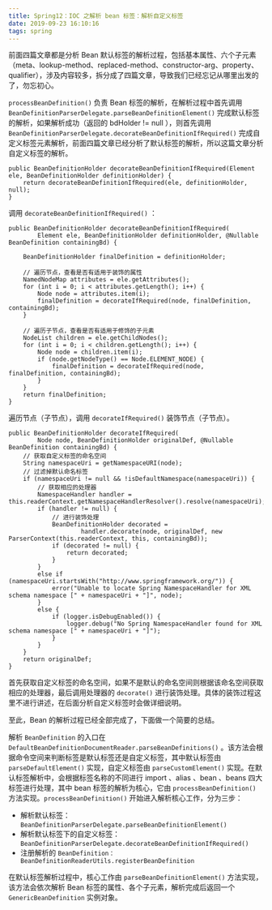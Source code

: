 ```yaml
---
title: Spring12：IOC 之解析 bean 标签：解析自定义标签
date: 2019-09-23 16:10:16
tags: spring
---
```


前面四篇文章都是分析 Bean 默认标签的解析过程，包括基本属性、六个子元素（meta、lookup-method、replaced-method、constructor-arg、property、qualifier），涉及内容较多，拆分成了四篇文章，导致我们已经忘记从哪里出发的了，勿忘初心。

`processBeanDefinition()` 负责 Bean 标签的解析，在解析过程中首先调用 `BeanDefinitionParserDelegate.parseBeanDefinitionElement()` 完成默认标签的解析，如果解析成功（返回的 bdHolder != null ），则首先调用 `BeanDefinitionParserDelegate.decorateBeanDefinitionIfRequired()` 完成自定义标签元素解析，前面四篇文章已经分析了默认标签的解析，所以这篇文章分析自定义标签的解析。

```
public BeanDefinitionHolder decorateBeanDefinitionIfRequired(Element ele, BeanDefinitionHolder definitionHolder) {
    return decorateBeanDefinitionIfRequired(ele, definitionHolder, null);
}
```

调用 `decorateBeanDefinitionIfRequired()` ：
```
public BeanDefinitionHolder decorateBeanDefinitionIfRequired(
        Element ele, BeanDefinitionHolder definitionHolder, @Nullable BeanDefinition containingBd) {

    BeanDefinitionHolder finalDefinition = definitionHolder;

    // 遍历节点，查看是否有适用于装饰的属性
    NamedNodeMap attributes = ele.getAttributes();
    for (int i = 0; i < attributes.getLength(); i++) {
        Node node = attributes.item(i);
        finalDefinition = decorateIfRequired(node, finalDefinition, containingBd);
    }

    // 遍历子节点，查看是否有适用于修饰的子元素
    NodeList children = ele.getChildNodes();
    for (int i = 0; i < children.getLength(); i++) {
        Node node = children.item(i);
        if (node.getNodeType() == Node.ELEMENT_NODE) {
            finalDefinition = decorateIfRequired(node, finalDefinition, containingBd);
        }
    }
    return finalDefinition;
}
```

遍历节点（子节点），调用 `decorateIfRequired()` 装饰节点（子节点）。
```
public BeanDefinitionHolder decorateIfRequired(
        Node node, BeanDefinitionHolder originalDef, @Nullable BeanDefinition containingBd) {
    // 获取自定义标签的命名空间
    String namespaceUri = getNamespaceURI(node);
    // 过滤掉默认命名标签
    if (namespaceUri != null && !isDefaultNamespace(namespaceUri)) {
        // 获取相应的处理器
        NamespaceHandler handler = this.readerContext.getNamespaceHandlerResolver().resolve(namespaceUri);
        if (handler != null) {
            // 进行装饰处理
            BeanDefinitionHolder decorated =
                    handler.decorate(node, originalDef, new ParserContext(this.readerContext, this, containingBd));
            if (decorated != null) {
                return decorated;
            }
        }
        else if (namespaceUri.startsWith("http://www.springframework.org/")) {
            error("Unable to locate Spring NamespaceHandler for XML schema namespace [" + namespaceUri + "]", node);
        }
        else {
            if (logger.isDebugEnabled()) {
                logger.debug("No Spring NamespaceHandler found for XML schema namespace [" + namespaceUri + "]");
            }
        }
    }
    return originalDef;
}
```

首先获取自定义标签的命名空间，如果不是默认的命名空间则根据该命名空间获取相应的处理器，最后调用处理器的 `decorate()` 进行装饰处理。具体的装饰过程这里不进行讲述，在后面分析自定义标签时会做详细说明。

至此，Bean 的解析过程已经全部完成了，下面做一个简要的总结。

解析 `BeanDefinition` 的入口在 `DefaultBeanDefinitionDocumentReader.parseBeanDefinitions()` 。该方法会根据命令空间来判断标签是默认标签还是自定义标签，其中默认标签由 `parseDefaultElement()` 实现，自定义标签由 `parseCustomElement()` 实现。在默认标签解析中，会根据标签名称的不同进行 import 、alias 、bean 、beans 四大标签进行处理，其中 bean 标签的解析为核心，它由 `processBeanDefinition()` 方法实现。`processBeanDefinition()` 开始进入解析核心工作，分为三步：
+ 解析默认标签：`BeanDefinitionParserDelegate.parseBeanDefinitionElement()`
+ 解析默认标签下的自定义标签：`BeanDefinitionParserDelegate.decorateBeanDefinitionIfRequired()`
+ 注册解析的 `BeanDefinition：BeanDefinitionReaderUtils.registerBeanDefinition`

在默认标签解析过程中，核心工作由 `parseBeanDefinitionElement()` 方法实现，该方法会依次解析 Bean 标签的属性、各个子元素，解析完成后返回一个 `GenericBeanDefinition` 实例对象。

